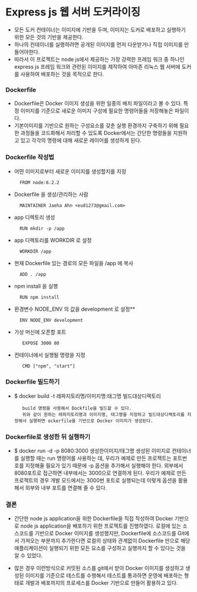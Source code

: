 # Express js 웹 서버 도커라이징
- 모든 도커 컨테이너는 이미지에 기반을 두며, 이미지는 도커로 배포하고 실행하기 위한 모든 것의 기반을 제공한다.
- 하나의 컨테이너를 실행하려면 공개된 이미지를 먼저 다운받거나 직접 이미지를 만들어야한다.
- 따라서 이 프로젝트는 node js에서 제공하는 가장 강력한 프레임 워크 중 하나인 express js 프레임 워크와 관련된 이미지를 제작하여 아마존 리눅스 웹 서버에 도커를 사용하여 배포하는 것을 목적으로 한다.

### Dockerfile
- Dockerfile은 Docker 이미지 생성을 위한 일종의 배치 파일이라고 볼 수 있다. 특정 이미지를 기준으로 새로운 이미지 구성에 필요한 명령어들을 저장해놓은 파일이다.
- 기본이미지를 기반으로 원하는 구성요소를 갖춘 실행 환경까지 구축하기 위해 필요한 과정들을 코드화해서 처리할 수 있도록 Docker에서는 간단한 명령들을 지원하고 있고 각각의 명령에 대해 새로운 레이어를 생성하게 된다.

### Dockerfile 작성법
- 어떤 이미지로부터 새로운 이미지를 생성할지를 지정

        FROM node:6.2.2

- Dockerfile 을 생성/관리하는 사람

        MAINTAINER Jaeha Ahn <eu81273@gmail.com>

- app 디렉토리 생성

        RUN mkdir -p /app

- app 디렉토리를 WORKDIR 로 설정

        WORKDIR /app

- 현재 Dockerfile 있는 경로의 모든 파일을 /app 에 복사

        ADD . /app

- npm install 을 실행

        RUN npm install

- 환경변수 NODE_ENV 의 값을 development 로 설정**

        ENV NODE_ENV development

- 가상 머신에 오픈할 포트

         EXPOSE 3000 80

- 컨테이너에서 실행될 명령을 지정

         CMD ["npm", "start"]

###  Dockerfile 빌드하기
-  $ docker build -t 레파지토리명/이미지명:태그명 빌드대상디렉토리

          build 명령을 사용해서 Dockfile을 빌드할 수 있다.
          위와 같이 원하는 레파지토리명과 이미지명, 태그명을 지정하고 빌드대상디렉토리를 지정해서 실행하면 ockerfile을 기반으로 Docker 이미지가 생성된다.

###  Dockerfile로 생성한 뒤 실행하기
- $ docker run -d -p 8080:3000 생성한이미지/태그명
         생성된 이미지로 컨테이너를 실행할 때는 run 명령어를 사용하는 데, 우리가 예제로 만든 프로젝트는 포트번호를 지정해줄 필요가 있기 때문에 -p 옵션을 추가해서 실행해야 한다.
         외부에서 8080포트로 접근하면 내부에서는 3000으로 연결하게 된다. 우리가 예제로 만든 프로젝트의 경우 개발 모드에서는 3000번 포트로 실행되는데 이렇게 옵션을 활용해서 외부와 내부 포트를 연결해 줄 수 있다.

### 결론

 - 간단한 node js application을 위한 Dockerfile을 직접 작성하여 Docker 기반으로 node js application을 배포하기 위한 프로젝트를 진행하였다. 로컬에 있는 소스코드를 기반으로 Docker 이미지를 생성했지만, Dockerfile에 소스코드를 Git에서 가져오는 부분까지 추가한다면 로컬의 상태와 관계없이 Dockerfile 만으로 해당 애플리케이션이 실행되기 위한 모든 요소를 구성하고 실행까지 할 수 있다는 것을 알 수 있었다.

 - 많은 경우 이런방식으로 커밋된 소스를 git에서 받아 Docker 이미지를 생성하고 생성된 이미지를 기준으로 테스트를 수행해서 테스트를 통과하면 운영에 배포하는 형태로 개발과 배포까지의 프로세스를 Docker 기반으로 만들어 활용하고 있다.
